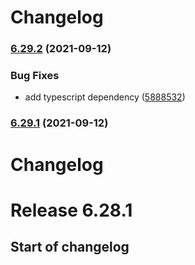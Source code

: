 # Changelog

### [6.29.2](https://github.com/modelberry/factory/compare/6.29.1...6.29.2) (2021-09-12)


### Bug Fixes

* add typescript dependency ([5888532](https://github.com/modelberry/factory/commit/5888532fb381b538ea85ab56dc72c91afbd57657))

### [6.29.1](https://github.com/modelberry/factory/compare/6.29.0...6.29.1) (2021-09-12)

# Changelog

# Release 6.28.1

## Start of changelog
